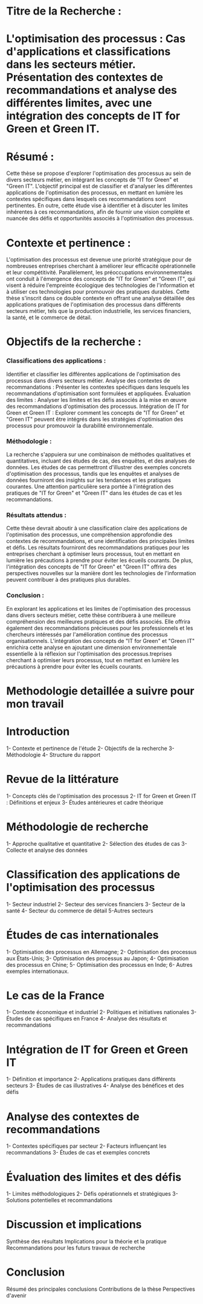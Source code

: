 # Titre de la Recherche :
# L'optimisation des processus : Cas d'applications et classifications dans les secteurs métier. Présentation des contextes de recommandations et analyse des différentes limites, avec une intégration des concepts de IT for Green et Green IT.

# Résumé :
Cette thèse se propose d'explorer l'optimisation des processus au sein de divers secteurs métier, en intégrant les concepts de "IT for Green" et "Green IT". L'objectif principal est de classifier et d'analyser les différentes applications de l'optimisation des processus, en mettant en lumière les contextes spécifiques dans lesquels ces recommandations sont pertinentes. En outre, cette étude vise à identifier et à discuter les limites inhérentes à ces recommandations, afin de fournir une vision complète et nuancée des défis et opportunités associés à l'optimisation des processus.

# Contexte et pertinence :
L'optimisation des processus est devenue une priorité stratégique pour de nombreuses entreprises cherchant à améliorer leur efficacité opérationnelle et leur compétitivité. Parallèlement, les préoccupations environnementales ont conduit à l'émergence des concepts de "IT for Green" et "Green IT", qui visent à réduire l'empreinte écologique des technologies de l'information et à utiliser ces technologies pour promouvoir des pratiques durables. Cette thèse s'inscrit dans ce double contexte en offrant une analyse détaillée des applications pratiques de l'optimisation des processus dans différents secteurs métier, tels que la production industrielle, les services financiers, la santé, et le commerce de détail.

# Objectifs de la recherche :

### Classifications des applications : 
Identifier et classifier les différentes applications de l'optimisation des processus dans divers secteurs métier.
Analyse des contextes de recommandations : Présenter les contextes spécifiques dans lesquels les recommandations d'optimisation sont formulées et appliquées.
Évaluation des limites : Analyser les limites et les défis associés à la mise en œuvre des recommandations d'optimisation des processus.
Intégration de IT for Green et Green IT : Explorer comment les concepts de "IT for Green" et "Green IT" peuvent être intégrés dans les stratégies d'optimisation des processus pour promouvoir la durabilité environnementale.
### Méthodologie :
La recherche s'appuiera sur une combinaison de méthodes qualitatives et quantitatives, incluant des études de cas, des enquêtes, et des analyses de données. Les études de cas permettront d'illustrer des exemples concrets d'optimisation des processus, tandis que les enquêtes et analyses de données fourniront des insights sur les tendances et les pratiques courantes. Une attention particulière sera portée à l'intégration des pratiques de "IT for Green" et "Green IT" dans les études de cas et les recommandations.

### Résultats attendus :
Cette thèse devrait aboutir à une classification claire des applications de l'optimisation des processus, une compréhension approfondie des contextes de recommandations, et une identification des principales limites et défis. Les résultats fourniront des recommandations pratiques pour les entreprises cherchant à optimiser leurs processus, tout en mettant en lumière les précautions à prendre pour éviter les écueils courants. De plus, l'intégration des concepts de "IT for Green" et "Green IT" offrira des perspectives nouvelles sur la manière dont les technologies de l'information peuvent contribuer à des pratiques plus durables.

### Conclusion :
En explorant les applications et les limites de l'optimisation des processus dans divers secteurs métier, cette thèse contribuera à une meilleure compréhension des meilleures pratiques et des défis associés. Elle offrira également des recommandations précieuses pour les professionnels et les chercheurs intéressés par l'amélioration continue des processus organisationnels. L'intégration des concepts de "IT for Green" et "Green IT" enrichira cette analyse en ajoutant une dimension environnementale essentielle à la réflexion sur l'optimisation des processus.treprises cherchant à optimiser leurs processus, tout en mettant en lumière les précautions à prendre pour éviter les écueils courants.


# Methodologie detaillée a suivre pour mon travail

# Introduction
1- Contexte et pertinence de l'étude
2- Objectifs de la recherche
3- Méthodologie
4- Structure du rapport
# Revue de la littérature
1- Concepts clés de l'optimisation des processus
2- IT for Green et Green IT : Définitions et enjeux
3- Études antérieures et cadre théorique
# Méthodologie de recherche
1- Approche qualitative et quantitative
2- Sélection des études de cas
3- Collecte et analyse des données
# Classification des applications de l'optimisation des processus
1- Secteur industriel
2- Secteur des services financiers
3- Secteur de la santé
4- Secteur du commerce de détail
5-Autres secteurs
# Études de cas internationales
1- Optimisation des processus en Allemagne;
2- Optimisation des processus aux États-Unis;
3- Optimisation des processus au Japon;
4- Optimisation des processus en Chine;
5- Optimisation des processus en Inde;
6- Autres exemples internationaux.
# Le cas de la France
1- Contexte économique et industriel
2- Politiques et initiatives nationales
3- Études de cas spécifiques en France
4- Analyse des résultats et recommandations
# Intégration de IT for Green et Green IT
1- Définition et importance
2- Applications pratiques dans différents secteurs
3- Études de cas illustratives
4- Analyse des bénéfices et des défis
# Analyse des contextes de recommandations
1- Contextes spécifiques par secteur
2- Facteurs influençant les recommandations
3- Études de cas et exemples concrets
# Évaluation des limites et des défis
1- Limites méthodologiques
2- Défis opérationnels et stratégiques
3- Solutions potentielles et recommandations
# Discussion et implications
Synthèse des résultats
Implications pour la théorie et la pratique
Recommandations pour les futurs travaux de recherche
# Conclusion
Résumé des principales conclusions
Contributions de la thèse
Perspectives d'avenir










